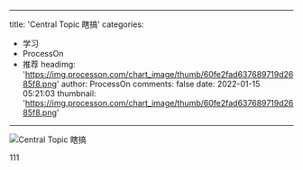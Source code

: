 
---
title: 'Central Topic 瞎搞'
categories: 
 - 学习
 - ProcessOn
 - 推荐
headimg: 'https://img.processon.com/chart_image/thumb/60fe2fad637689719d2685f8.png'
author: ProcessOn
comments: false
date: 2022-01-15 05:21:03
thumbnail: 'https://img.processon.com/chart_image/thumb/60fe2fad637689719d2685f8.png'
---

<div>   
<img class="thumb" alt="Central Topic 瞎搞" src="https://img.processon.com/chart_image/thumb/60fe2fad637689719d2685f8.png" referrerpolicy="no-referrer">
<p>111</p>  
</div>
            